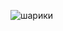 ![шарики](https://github.com/valet77/Shariki2/assets/127590049/a2f4a743-64ae-4816-9b0a-87a3d1571466)
